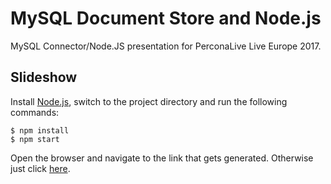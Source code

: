 # MySQL Document Store and Node.js

MySQL Connector/Node.JS presentation for PerconaLive Live Europe 2017.

## Slideshow

Install [Node.js](https://nodejs.org/en/download/current/), switch to the project directory and run the following commands:

```
$ npm install
$ npm start
```

Open the browser and navigate to the link that gets generated. Otherwise just click [here](http://localhost:8000).
